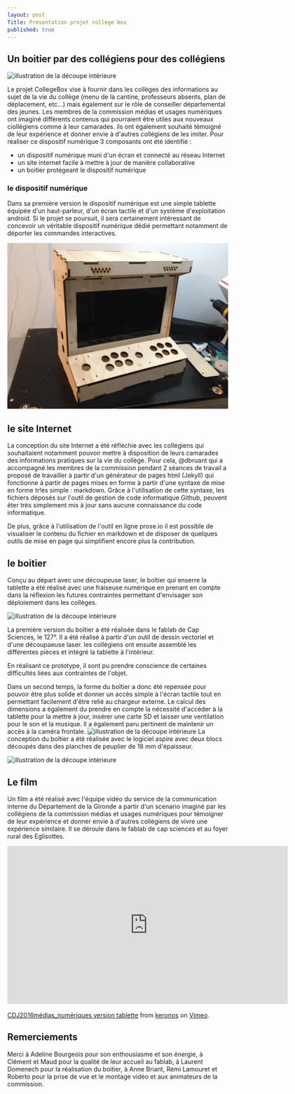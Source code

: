 ```yaml
---
layout: post
Title: Présentation projet college box
published: true
---
```


## Un boitier par des collégiens pour des collégiens

![illustration de la découpe intérieure]({{site.baseurl}}/images/20160512_191525.jpg) 

Le projet CollegeBox vise à fournir dans les collèges des informations au sujet de la vie du collège (menu de la cantine, professeurs absents, plan de déplacement, etc...) mais également sur le rôle de conseiller départemental des jeunes.
Les membres de la commission médias et usages numériques ont imaginé différents contenus qui pourraient être utiles aux nouveaux ciollégiens comme à leur camarades. ils ont également souhaité témoigné de leur expérience et donner envie à d'autres collégiens de les imiter.
Pour réaliser ce dispositif numérique 3 composants ont été identifié : 
- un dispositif numérique muni d'un écran et connecté au réseau Internet
- un site internet facile à mettre à jour de manière collaborative
- un boitier protégeant le dispositif numérique

### le dispositif numérique

Dans sa première version le dispositif numérique est une simple tablette équipée d'un haut-parleur, d'un écran tactile et d'un système d'exploitation android.
Si le projet se poursuit, il sera certainement intéressant de concevoir un véritable dispositif numérique dédié permettant notamment de déporter les commandes interactives.

![illustration de la tablette](../images/cache_4094894760.JPG)

## le site Internet

La conception du site Internet a été réfléchie avec les collégiens qui souhaitaient notamment pouvoir mettre à disposition de leurs camarades des informations pratiques sur la vie du collège.
Pour cela, @dbruant qui a accompagné les membres de la commission pendant 2 séances de travail a proposé de travailler à partir d'un générateur de pages html (Jekyll) qui fonctionne à partir de pages mises en forme à partir d'une syntaxe de mise en forme tr!ès simple : markdown.
Grâce à l'utilisation de cette syntaxe, les fichiers déposés sur l'outil de gestion de code informatique Github, peuvent êter très simplement mis à jour sans aucune connaissance du code informatique.

De plus, grâce à l'utilisation de l'outil en ligne prose.io il est possible de visualiser le contenu du fichier en markdown et de disposer de quelques outils de mise en page qui simplifient encore plus la contribution.

## le boitier

Conçu au départ avec une découpeuse laser, le boîtier qui enserre la tablette a été réalisé avec une fraiseuse numérique en prenant en compte dans la réflexion les futures contraintes permettant d'envisager son déploiement dans les collèges.

![illustration de la découpe intérieure]({{site.baseurl}}/images/20160509_171229.jpg) 

La première version du boîtier a été réalisée dans le fablab de Cap Sciences, le 127°.
Il a été réalisé à partir d'un outil de dessin vectoriel et d'une découpaeuse laser.
les collégiens ont ensuite assemblé les différentes pièces et intégré la tablette à l'intérieur.

En réalisant ce prototype, il sont pu prendre conscience de certaines difficultés liées aux contraintes de l'objet.

Dans un second temps, la forme du boîtier a donc été repensée pour pouvoir être plus solide et donner un accès simple à l'écran tactile tout en permettant facilement d'être relié au chargeur externe. 
Le calcul des dimensions a également du prendre en compte la nécessité d'accéder à la tablette pour la mettre à jour, insérer une carte SD et laisser une ventilation pour le son et la musique. Il a également paru pertinent de maintenir un accès à la caméra frontale.
![illustration de la découpe intérieure]({{site.baseurl}}/images/20160512_191603.jpg) 
La conception du boîtier a été réalisée avec le logiciel  aspire avec deux blocs découpés dans des planches de peuplier de 18 mm d'épaisseur.

![illustration de la découpe intérieure]({{site.baseurl}}/images/20160512_191629.jpg) 

## Le film

Un film a été réalisé avec l'équipe vidéo du service de la communication interne du Département de la Gironde a partir d'un scenario imaginé par les collégiens de la commission médias et usages numériques pour témoigner de leur expérience et donner envie à d'autres collégiens de vivre une expérience similaire. 
Il se déroule dans le fablab de cap sciences et au foyer rural des Eglisottes.

<iframe src="https://player.vimeo.com/video/167752731" width="640" height="360" frameborder="0" webkitallowfullscreen mozallowfullscreen allowfullscreen></iframe> <p><a href="https://vimeo.com/167752731">CDJ2016m&eacute;dias_num&eacute;riques version tablette</a> from <a href="https://vimeo.com/user866388">keronos</a> on <a href="https://vimeo.com">Vimeo</a>.</p>

## Remerciements

Merci à Adeline Bourgeois pour son enthousiasme et son énergie, à Clément et Maud pour la qualité de leur accueil au fablab, à Laurent Domenech pour la réalisation du boitier, à Anne Briant, Rémi Lamouret et Roberto pour la prise de vue et le montage vidéo et aux animateurs de la commission.

